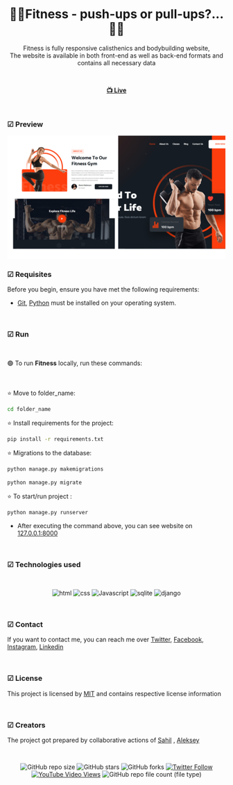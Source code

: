 <div align="center">

  <h1 align="center">🏋️‍♀️Fitness - push-ups or pull-ups?...🏋️‍♀️</h1>

  Fitness is fully responsive calisthenics and bodybuilding website, <br /> The website is available in both front-end as well as back-end formats and contains all necessary data

<br>

  <a href=""><strong> 📺 Live </strong></a> 

</div>

<br />

### ☑ Preview

![Fitness](./gym-image/gym-readme.PNG "Fitness")

### ☑ Requisites

Before you begin, ensure you have met the following requirements:

* [Git](https://git-scm.com/downloads "Download Git"), [Python](https://www.python.org/downloads/) must be installed on your operating system.

<br>

### ☑ Run 

<br>

🟢 To run **Fitness** locally, run these commands:

<br>

⭐ Move to folder_name:

```bash
cd folder_name
```

⭐ Install requirements for the project:

```bash
pip install -r requirements.txt
```

⭐ Migrations to the database:

```bash
python manage.py makemigrations
```

```bash
python manage.py migrate
```

⭐ To start/run project :

```bash
python manage.py runserver
```

* After executing the command above, you can see website on [127.0.0.1:8000](http://127.0.0.1:8000/)

<br>

### ☑ Technologies used

<br>

<div align="center">

![html](https://img.shields.io/badge/html-yellow?logo=html5)
![css](https://img.shields.io/badge/css-blue?logo=css3)
![Javascript](https://img.shields.io/badge/JavaScript-darkgreen?logo=javascript)
![sqlite](https://img.shields.io/badge/SQLite3-blue?logo=sqlite)
![django](https://img.shields.io/badge/django-darkgreen?logo=django)

</div>

<br>

### ☑ Contact

If you want to contact me, you can reach me over [Twitter](https://www.twitter.com/sahil_salahli), [Facebook](https://www.facebook.com/S.Salahli), [Instagram](https://instagram.com/salahli.sahil), [Linkedin](https://www.linkedin.com/in/salahlisahil)

<br>

### ☑ License

This project is licensed by [MIT](https://choosealicense.com/licenses/mit/) and contains respective license information


<br>

### ☑ Creators

The project got prepared by collaborative actions of [Sahil](https://github.com/salahlisahil) , [Aleksey](https://github.com/alexop89056)

<br>

<div align="center">
  
  ![GitHub repo size](https://img.shields.io/github/repo-size/salahlisahil/lifewithfitness)
  ![GitHub stars](https://img.shields.io/github/stars/salahlisahil/lifewithfitness?style=social)
  ![GitHub forks](https://img.shields.io/github/forks/salahlisahil/lifewithfitness?style=social)
[![Twitter Follow](https://img.shields.io/twitter/follow/salahlisahil_?style=social)](https://twitter.com/sahil_salahli)
  [![YouTube Video Views](https://img.shields.io/youtube/views/xwXGdpRuSiQ?style=social)](https://youtube.com)
  ![GitHub repo file count (file type)](https://img.shields.io/github/directory-file-count/salahlisahil/lifewithfitness)


</div>
